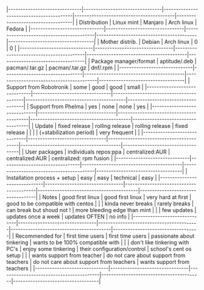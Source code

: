 |------------------------------|--------------------------------|-----------------------------------------|-----------------------------------------|-----------------------------------|
| Distribution                 | Linux mint                     | Manjaro                                 | Arch linux                              | Fedora                            |
|------------------------------|--------------------------------|-----------------------------------------|-----------------------------------------|-----------------------------------|
| Mother distrib.              | Debian                         | Arch linux                              | 0                                       | 0                                 |
|------------------------------|--------------------------------|-----------------------------------------|-----------------------------------------|-----------------------------------|
| Package manager/format       | aptitude/.deb                  | pacman/.tar.gz                          | pacman/.tar.gz                          | dnf/.rpm                          |
|------------------------------|--------------------------------|-----------------------------------------|-----------------------------------------|-----------------------------------|
| Support from Robotronik      | some                           | good                                    | good                                    | small                             |
|------------------------------|--------------------------------|-----------------------------------------|-----------------------------------------|-----------------------------------|
| Support from Phelma          | yes                            | none                                    | none                                    | yes                               |
|------------------------------|--------------------------------|-----------------------------------------|-----------------------------------------|-----------------------------------|
| Update                       | fixed release                  | rolling release                         | rolling release                         | fixed release                     |
|                              |                                | (+stabilization period)                 | very frequent                           |                                   |
|------------------------------|--------------------------------|-----------------------------------------|-----------------------------------------|-----------------------------------|
| User packages                | individuals repos:ppa          | centralized:AUR                         | centralized:AUR                         | centralized: rpm fusion           |
|------------------------------|--------------------------------|-----------------------------------------|-----------------------------------------|-----------------------------------|
| Installation process + setup | easy                           | easy                                    | technical                               | easy                              |
|------------------------------|--------------------------------|-----------------------------------------|-----------------------------------------|-----------------------------------|
| Notes                        | good first linux               | good first linux                        | very hard at first                      | good to be compatible with centos |
|                              | kinda never breaks             | rarely breaks                           | can break but shoud not !               | more bleeding edge than mint      |
|                              | few updates                    | updates once a week                     | updates OFTEN                           | no info                           |
|------------------------------|--------------------------------|-----------------------------------------|-----------------------------------------|-----------------------------------|
| Recommended for              | first time users               | first time users                        | passionate about tinkering              | wants to be 100% compatible with  |
|                              | don't like tinkering with PC's | enjoy some tinkering                    | their configuration/control             | school's cent os setup            |
|                              | wants support from teacher     | do not care about support from teachers | do not care about support from teachers | wants support from teachers       |
|------------------------------|--------------------------------|-----------------------------------------|-----------------------------------------|-----------------------------------|
